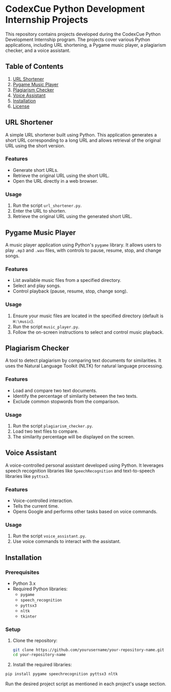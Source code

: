 # CodexCue Python Development Internship Projects

This repository contains projects developed during the CodexCue Python Development Internship program. The projects cover various Python applications, including URL shortening, a Pygame music player, a plagiarism checker, and a voice assistant.

## Table of Contents

1. [URL Shortener](#url-shortener)
2. [Pygame Music Player](#pygame-music-player)
3. [Plagiarism Checker](#plagiarism-checker)
4. [Voice Assistant](#voice-assistant)
5. [Installation](#installation)
6. [License](#license)

## URL Shortener

A simple URL shortener built using Python. This application generates a short URL corresponding to a long URL and allows retrieval of the original URL using the short version.

### Features

- Generate short URLs.
- Retrieve the original URL using the short URL.
- Open the URL directly in a web browser.

### Usage

1. Run the script `url_shortener.py`.
2. Enter the URL to shorten.
3. Retrieve the original URL using the generated short URL.

## Pygame Music Player

A music player application using Python's `pygame` library. It allows users to play `.mp3` and `.wav` files, with controls to pause, resume, stop, and change songs.

### Features

- List available music files from a specified directory.
- Select and play songs.
- Control playback (pause, resume, stop, change song).

### Usage

1. Ensure your music files are located in the specified directory (default is `H:\music`).
2. Run the script `music_player.py`.
3. Follow the on-screen instructions to select and control music playback.

## Plagiarism Checker

A tool to detect plagiarism by comparing text documents for similarities. It uses the Natural Language Toolkit (NLTK) for natural language processing.

### Features

- Load and compare two text documents.
- Identify the percentage of similarity between the two texts.
- Exclude common stopwords from the comparison.

### Usage

1. Run the script `plagiarism_checker.py`.
2. Load two text files to compare.
3. The similarity percentage will be displayed on the screen.

## Voice Assistant

A voice-controlled personal assistant developed using Python. It leverages speech recognition libraries like `SpeechRecognition` and text-to-speech libraries like `pyttsx3`.

### Features

- Voice-controlled interaction.
- Tells the current time.
- Opens Google and performs other tasks based on voice commands.

### Usage

1. Run the script `voice_assistant.py`.
2. Use voice commands to interact with the assistant.

## Installation

### Prerequisites

- Python 3.x
- Required Python libraries:
  - `pygame`
  - `speech_recognition`
  - `pyttsx3`
  - `nltk`
  - `tkinter`

### Setup

1. Clone the repository:

   ```bash
   git clone https://github.com/yourusername/your-repository-name.git
   cd your-repository-name
   ```
2. Install the required libraries:

```bash
pip install pygame speechrecognition pyttsx3 nltk
```
Run the desired project script as mentioned in each project's usage section.

